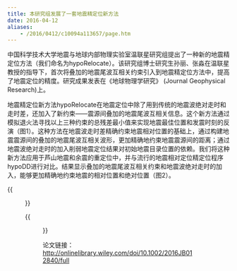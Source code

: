```yaml
---
title: 本研究组发展了一套地震精定位新方法
date: 2016-04-12
aliases:
    - /2016/0412/c10094a113657/page.htm
---
```


中国科学技术大学地震与地球内部物理实验室温联星研究组提出了一种新的地震精定位方法（我们命名为hypoRelocate）。该研究组博士研究生孙丽、张淼在温联星教授的指导下，首次将叠加的地震尾波互相关约束引入到地震精定位方法中，提高了地震定位的精度。研究成果发表在《地球物理学研究》 (Journal Geophysical Research)上。

地震精定位新方法hypoRelocate在地震定位中除了用到传统的地震波绝对走时和走时差，还加入了新约束——震源间叠加的地震尾波互相关信息。这个新方法通过模拟退火法寻找以上三种约束的总残差最小值来实现地震最佳位置和发震时刻的反演（图1）。这种方法在地震波走时差精确约束地震相对位置的基础上，通过构建地震震源间的叠加的地震尾波互相关波形，更加精确地约束地震震源间的距离；通过地震波绝对走时的加入削弱地震定位结果对初始地震目录位置的依赖。我们将这种新方法应用于芦山地震和余震的重定位中，并与流行的地震相对定位精定位程序hypoDD进行对比。结果显示叠加的地震尾波互相关约束和地震波绝对走时的加入，能够更加精确地约束地震的相对位置和绝对位置（图2）。

{{<figure src="Fig1.jpg" caption="图1 新方法hypoRelocate定位流程图。">}}

{{<figure src="Fig2.jpg" caption="图2 芦山地震和余震的三种不同方法地震重定位结果断层剖面示意图：（a） hypoRelocate同时使用绝对地震走时、相对走时差和叠加的地震尾波互相关的定位结果；（b）hypoRelocate只使用绝对走时和相对走时差两种约束时的定位结果；（c）hypoDD使用相对走时差约束的定位结果。黑色十字表示参考地震（Ml > 4.5）（十字两个轴的长度表示定位误差，十字大小与底图等比例），灰色圆点表示其它地震（4.5>Ml> 3.0），红色五角星表示主震，DSF表示推测的地震断层。">}}


论文链接：http://onlinelibrary.wiley.com/doi/10.1002/2016JB012840/full
